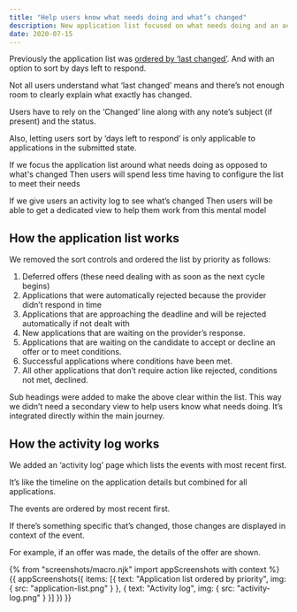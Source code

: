 ```yaml
---
title: "Help users know what needs doing and what’s changed"
description: New application list focused on what needs doing and an activity log focused on what’s changed
date: 2020-07-15
---
```


Previously the application list was [ordered by ‘last changed’](/manage-teacher-training-applications/sorting-by-rbd-date/). And with an option to sort by days left to respond.

Not all users understand what ‘last changed’ means and there’s not enough room to clearly explain what exactly has changed.

Users have to rely on the ‘Changed’ line along with any note’s subject (if present) and the status.

Also, letting users sort by ‘days left to respond’ is only applicable to applications in the submitted state.

If we focus the application list around what needs doing as opposed to what's changed
Then users will spend less time having to configure the list to meet their needs

If we give users an activity log to see what’s changed
Then users will be able to get a dedicated view to help them work from this mental model

## How the application list works

We removed the sort controls and ordered the list by priority as follows:

1. Deferred offers (these need dealing with as soon as the next cycle begins)
2. Applications that were automatically rejected because the provider didn’t respond in time
3. Applications that are approaching the deadline and will be rejected automatically if not dealt with
4. New applications that are waiting on the provider’s response.
5. Applications that are waiting on the candidate to accept or decline an offer or to meet conditions.
6. Successful applications where conditions have been met.
7. All other applications that don’t require action like rejected, conditions not met, declined.

Sub headings were added to make the above clear within the list. This way we didn’t need a secondary view to help users know what needs doing. It’s integrated directly within the main journey.

## How the activity log works

We added an ‘activity log’ page which lists the events with most recent first.

It’s like the timeline on the application details but combined for all applications.

The events are ordered by most recent first.

If there’s something specific that’s changed, those changes are displayed in context of the event.

For example, if an offer was made, the details of the offer are shown.

{% from "screenshots/macro.njk" import appScreenshots with context %}
{{ appScreenshots({
  items: [{
    text: "Application list ordered by priority",
    img: {
      src: "application-list.png"
    }
  }, {
    text: "Activity log",
    img: {
      src: "activity-log.png"
    }
  }]
}) }}
